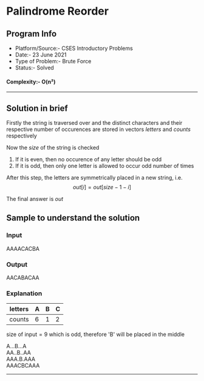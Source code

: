 # Palindrome Reorder
## Program Info
- Platform/Source:- CSES Introductory Problems
- Date:- 23 June 2021
- Type of Problem:- Brute Force
- Status:- Solved
#### Complexity:- O(n²) 
---
## Solution in brief
Firstly the string is traversed over and the distinct characters and 
their respective number of occurences are stored in vectors $letters$ and $counts$ respectively

Now the $size$ of the string is checked
1. If it is even, then no occurence of any letter should be odd
2. If it is odd, then only one letter is allowed to occur odd number of times

After this step, the letters are symmetrically placed in a new string, i.e.
$$out[i] = out[size-1-i]$$

The final answer is $out$

## Sample to understand the solution

### Input
AAAACACBA

### Output
AACABACAA

### Explanation

| letters | A   | B   | C   |
| ------- | --- | --- | --- |
| counts  | 6   | 1   | 2   |

$\text{size of input} = 9$ which is odd, therefore 'B' will be placed in the middle

A...B...A\
AA..B..AA\
AAA.B.AAA\
AAACBCAAA

---